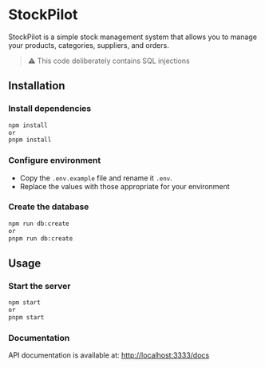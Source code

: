 # StockPilot

StockPilot is a simple stock management system that allows you to manage your products, categories, suppliers, and orders.

> ⚠️ This code deliberately contains SQL injections

## Installation

### Install dependencies

```bash
npm install
or
pnpm install
```

### Configure environment

- Copy the `.env.example` file and rename it `.env`.
- Replace the values with those appropriate for your environment

### Create the database

```bash
npm run db:create
or
pnpm run db:create
```

## Usage

### Start the server

```bash
npm start
or
pnpm start
```

### Documentation

API documentation is available at: [http://localhost:3333/docs](http://localhost:3333/docs)
